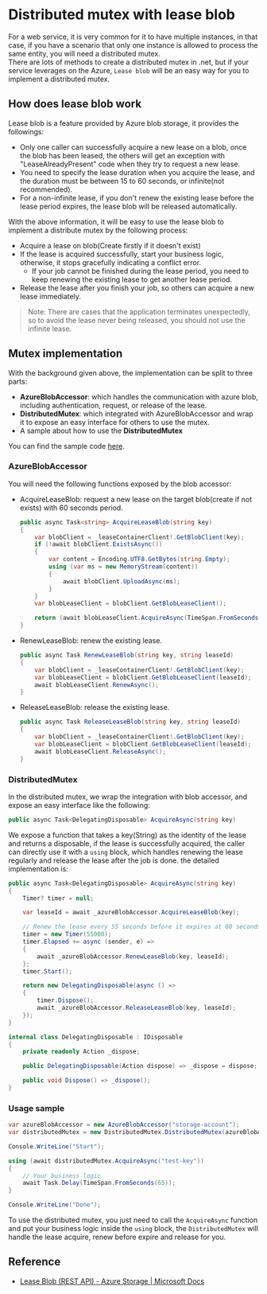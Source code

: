 # Distributed mutex with lease blob

For a web service, it is very common for it to have multiple instances, in that case, if you have a scenario that only one instance is allowed to process the same entity, you will need a distributed mutex.  
There are lots of methods to create a distributed mutex in .net, but if your service leverages on the Azure, `Lease blob` will be an easy way for you to implement a distributed mutex.

## How does lease blob work

Lease blob is a feature provided by Azure blob storage, it provides the followings:
- Only one caller can successfully acquire a new lease on a blob, once the blob has been leased, the others will get an exception with "LeaseAlreadyPresent" code when they try to request a new lease.
- You need to specify the lease duration when you acquire the lease, and the duration must be between 15 to 60 seconds, or infinite(not recommended).
- For a non-infinite lease, if you don't renew the existing lease before the lease period expires, the lease blob will be released automatically.

With the above information, it will be easy to use the lease blob to implement a distribute mutex by the following process:
- Acquire a lease on blob(Create firstly if it doesn't exist)
- If the lease is acquired successfully, start your business logic, otherwise, it stops gracefully indicating a conflict error.
    - If your job cannot be finished during the lease period, you need to keep renewing the existing lease to get another lease period.
- Release the lease after you finish your job, so others can acquire a new lease immediately.

> Note: There are cases that the application terminates unexpectedly, so to avoid the lease never being released, you should not use the infinite lease.

## Mutex implementation

With the background given above, the implementation can be split to three parts:
- **AzureBlobAccessor**: which handles the communication with azure blob, including authentication, request, or release of the lease.
- **DistributedMutex**: which integrated with AzureBlobAccessor and wrap it to expose an easy interface for others to use the mutex.
- A sample about how to use the **DistributedMutex**

You can find the sample code [here](samples/Dotnet).

### AzureBlobAccessor

You will need the following functions exposed by the blob accessor:
- AcquireLeaseBlob: request a new lease on the target blob(create if not exists) with 60 seconds period.
    ```C#
    public async Task<string> AcquireLeaseBlob(string key)
    {
        var blobClient = _leaseContainerClient!.GetBlobClient(key);
        if (!await blobClient.ExistsAsync())
        {
            var content = Encoding.UTF8.GetBytes(string.Empty);
            using (var ms = new MemoryStream(content))
            {
                await blobClient.UploadAsync(ms);
            }
        }
        var blobLeaseClient = blobClient.GetBlobLeaseClient();

        return (await blobLeaseClient.AcquireAsync(TimeSpan.FromSeconds(60))).Value.LeaseId;
    }
    ```

- RenewLeaseBlob: renew the existing lease.
    ```C#
    public async Task RenewLeaseBlob(string key, string leaseId)
    {
        var blobClient = _leaseContainerClient!.GetBlobClient(key);
        var blobLeaseClient = blobClient.GetBlobLeaseClient(leaseId);
        await blobLeaseClient.RenewAsync();
    }
    ```
- ReleaseLeaseBlob: release the existing lease.
    ```C#
    public async Task ReleaseLeaseBlob(string key, string leaseId)
    {
        var blobClient = _leaseContainerClient!.GetBlobClient(key);
        var blobLeaseClient = blobClient.GetBlobLeaseClient(leaseId);
        await blobLeaseClient.ReleaseAsync();
    }
    ```

### DistributedMutex

In the distributed mutex, we wrap the integration with blob accessor, and expose an easy interface like the following:
```C#
public async Task<DelegatingDisposable> AcquireAsync(string key)
```
We expose a function that takes a key(String) as the identity of the lease and returns a disposable, if the lease is successfully acquired, the caller can directly use it with a `using` block, which handles renewing the lease regularly and release the lease after the job is done. the detailed implementation is:
```C#
public async Task<DelegatingDisposable> AcquireAsync(string key)
{
    Timer? timer = null;

    var leaseId = await _azureBlobAccessor.AcquireLeaseBlob(key);

    // Renew the lease every 55 seconds before it expires at 60 seconds.
    timer = new Timer(55000);
    timer.Elapsed += async (sender, e) =>
    {
        await _azureBlobAccessor.RenewLeaseBlob(key, leaseId);
    };
    timer.Start();

    return new DelegatingDisposable(async () =>
    {
        timer.Dispose();
        await _azureBlobAccessor.ReleaseLeaseBlob(key, leaseId);
    });
}

internal class DelegatingDisposable : IDisposable
{
    private readonly Action _dispose;

    public DelegatingDisposable(Action dispose) => _dispose = dispose;

    public void Dispose() => _dispose();
}
```

### Usage sample

```C#
var azureBlobAccessor = new AzureBlobAccessor("storage-account");
var distributedMutex = new DistributedMutex.DistributedMutex(azureBlobAccessor);

Console.WriteLine("Start");

using (await distributedMutex.AcquireAsync("test-key"))
{
    // Your business logic
    await Task.Delay(TimeSpan.FromSeconds(65));
}

Console.WriteLine("Done");
```

To use the distributed mutex, you just need to call the `AcquireAsync` function and put your business logic inside the `using` block, the `DistributedMutex` will handle the lease acquire, renew before expire and release for you.

## Reference
- [Lease Blob (REST API) - Azure Storage | Microsoft Docs](https://docs.microsoft.com/en-us/rest/api/storageservices/lease-blob)